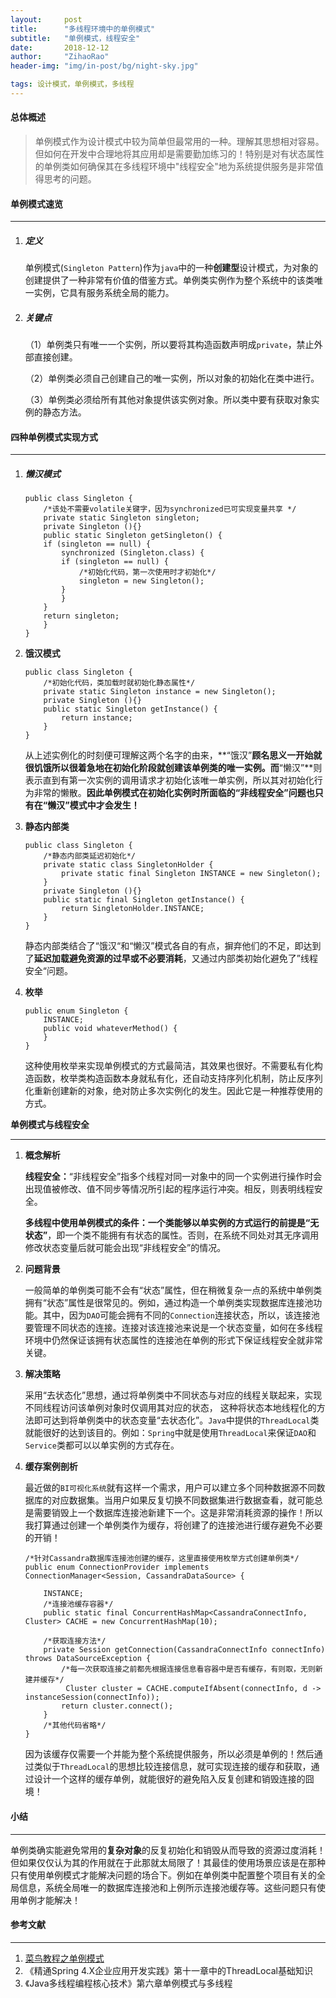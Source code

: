 ```yaml
---
layout:     post
title:      "多线程环境中的单例模式"
subtitle:   "单例模式，线程安全"
date:       2018-12-12
author:     "ZihaoRao"
header-img: "img/in-post/bg/night-sky.jpg"

tags: 设计模式，单例模式，多线程
---
```






#### 总体概述

> 单例模式作为设计模式中较为简单但最常用的一种。理解其思想相对容易。但如何在开发中合理地将其应用却是需要勤加练习的！特别是对有状态属性的单例类如何确保其在多线程环境中"线程安全"地为系统提供服务是非常值得思考的问题。   ​                                                                                                                                            
>



#### 单例模式速览

------

1. ##### 定义

   单例模式(`Singleton Pattern`)作为`java`中的一种**创建型**设计模式，为对象的创建提供了一种非常有价值的借鉴方式。单例类实例作为整个系统中的该类唯一实例，它具有服务系统全局的能力。

2. ##### 关键点

   （1）单例类只有唯一一个实例，所以要将其构造函数声明成`private`，禁止外部直接创建。

   （2）单例类必须自己创建自己的唯一实例，所以对象的初始化在类中进行。

   （3）单例类必须给所有其他对象提供该实例对象。所以类中要有获取对象实例的静态方法。



#### 四种单例模式实现方式

------

1. ##### 懒汉模式

   ```jade
   public class Singleton {  
       /*该处不需要volatile关键字，因为synchronized已可实现变量共享 */
       private static Singleton singleton; 
       private Singleton (){}  
       public static Singleton getSingleton() {  
       if (singleton == null) {  
           synchronized (Singleton.class) {  
           if (singleton == null) {  
               /*初始化代码，第一次使用时才初始化*/
               singleton = new Singleton();  
           }  
           }  
       }  
       return singleton;  
       }  
   }
   ```

2. **饿汉模式**

   ```jade
   public class Singleton {  
       /*初始化代码，类加载时就初始化静态属性*/
       private static Singleton instance = new Singleton();  
       private Singleton (){}  
       public static Singleton getInstance() {  
           return instance;  
       }  
   }
   ```

   从上述实例化的时刻便可理解这两个名字的由来，**“饿汉”**顾名思义一开始就很饥饿所以很着急地在初始化阶段就创建该单例类的唯一实例。而**“懒汉”**则表示直到有第一次实例的调用请求才初始化该唯一单实例，所以其对初始化行为非常的懒散。**因此单例模式在初始化实例时所面临的“非线程安全”问题也只有在“懒汉”模式中才会发生！**

3. **静态内部类**

   ```jade
   public class Singleton {  
       /*静态内部类延迟初始化*/
       private static class SingletonHolder {  
           private static final Singleton INSTANCE = new Singleton();  
       }  
       private Singleton (){}  
       public static final Singleton getInstance() {  
           return SingletonHolder.INSTANCE;  
       }  
   }
   ```

   静态内部类结合了“饿汉“和“懒汉”模式各自的有点，摒弃他们的不足，即达到了**延迟加载避免资源的过早或不必要消耗**，又通过内部类初始化避免了”线程安全“问题。

4. **枚举**

   ```jade
   public enum Singleton {  
       INSTANCE;  
       public void whateverMethod() {  
       }  
   }
   ```

   这种使用枚举来实现单例模式的方式最简洁，其效果也很好。不需要私有化构造函数，枚举类构造函数本身就私有化，还自动支持序列化机制，防止反序列化重新创建新的对象，绝对防止多次实例化的发生。因此它是一种推荐使用的方式。



**单例模式与线程安全**

------

1. **概念解析**

   **线程安全：**“非线程安全”指多个线程对同一对象中的同一个实例进行操作时会出现值被修改、值不同步等情况所引起的程序运行冲突。相反，则表明线程安全。

   **多线程中使用单例模式的条件：**一个类能够以单实例的方式运行的前提是**“无状态”**，即一个类不能拥有有状态的属性。否则，在系统不同处对其无序调用修改状态变量后就可能会出现“非线程安全”的情况。

2. **问题背景**

   一般简单的单例类可能不会有“状态”属性，但在稍微复杂一点的系统中单例类拥有“状态”属性是很常见的。例如，通过构造一个单例类实现数据库连接池功能。其中，因为`DAO`可能会拥有不同的`Connection`连接状态，所以，该连接池要管理不同状态的连接。连接对该连接池来说是一个状态变量，如何在多线程环境中仍然保证该拥有状态属性的连接池在单例的形式下保证线程安全就非常关键。

3. **解决策略**

   采用“去状态化”思想，通过将单例类中不同状态与对应的线程关联起来，实现不同线程访问该单例对象时仅调用其对应的状态， 这种将状态本地线程化的方法即可达到将单例类中的状态变量“去状态化”。`Java`中提供的`ThreadLocal`类就能很好的达到该目的。例如：`Spring`中就是使用`ThreadLocal`来保证`DAO`和`Service`类都可以以单实例的方式存在。

4. **缓存案例剖析**

   最近做的`BI可视化系统`就有这样一个需求，用户可以建立多个同种数据源不同数据库的对应数据集。当用户如果反复切换不同数据集进行数据查看，就可能总是需要销毁上一个数据库连接池新建下一个。这是非常消耗资源的操作！所以我打算通过创建一个单例类作为缓存，将创建了的连接池进行缓存避免不必要的开销！

   ```jade
   /*针对Cassandra数据库连接池创建的缓存，这里直接使用枚举方式创建单例类*/
   public enum ConnectionProvider implements ConnectionManager<Session, CassandraDataSource> {
   
       INSTANCE;
       /*连接池缓存容器*/
       public static final ConcurrentHashMap<CassandraConnectInfo, Cluster> CACHE = new ConcurrentHashMap(10);
    
       /*获取连接方法*/
       private Session getConnection(CassandraConnectInfo connectInfo) throws DataSourceException {
           /*每一次获取连接之前都先根据连接信息看容器中是否有缓存，有则取，无则新建并缓存*/
            Cluster cluster = CACHE.computeIfAbsent(connectInfo, d -> instanceSession(connectInfo));
           return cluster.connect();
       }
       /*其他代码省略*/
   }
   ```

   因为该缓存仅需要一个并能为整个系统提供服务，所以必须是单例的！然后通过类似于`ThreadLocal`的思想比较连接信息，就可实现连接的缓存和获取，通过设计一个这样的缓存单例，就能很好的避免陷入反复创建和销毁连接的囧境！



#### 小结

------

单例类确实能避免常用的**复杂对象**的反复初始化和销毁从而导致的资源过度消耗！但如果仅仅认为其的作用就在于此那就太局限了！其最佳的使用场景应该是在那种只有使用单例模式才能解决问题的场合下。例如在单例类中配置整个项目有关的全局信息，系统全局唯一的数据库连接池和上例所示连接池缓存等。这些问题只有使用单例才能解决！



#### 参考文献

------

1. [菜鸟教程之单例模式](http://www.runoob.com/design-pattern/singleton-pattern.html)
2. 《精通Spring 4.X企业应用开发实践》第十一章中的ThreadLocal基础知识
3. 《Java多线程编程核心技术》第六章单例模式与多线程


